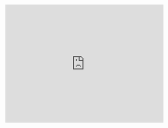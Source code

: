 <embed src="http://github.com/calpoly-cis/CIS_Society_Kickoff_and_Info_Session.pdf" width="500" height="375" 
 type="application/pdf">
